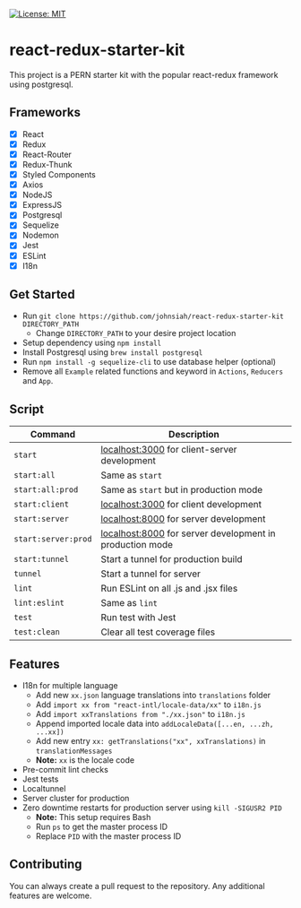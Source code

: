 [![License: MIT](https://img.shields.io/badge/License-MIT-brightgreen.svg)](https://opensource.org/licenses/MIT)
# react-redux-starter-kit
This project is a PERN starter kit with the popular react-redux framework using postgresql.

## Frameworks
- [x] React
- [x] Redux
- [x] React-Router
- [x] Redux-Thunk
- [x] Styled Components
- [x] Axios
- [x] NodeJS
- [x] ExpressJS
- [x] Postgresql
- [x] Sequelize
- [x] Nodemon
- [x] Jest
- [x] ESLint
- [x] I18n

## Get Started
- Run `git clone https://github.com/johnsiah/react-redux-starter-kit DIRECTORY_PATH`
  - Change `DIRECTORY_PATH` to your desire project location
- Setup dependency using `npm install`
- Install Postgresql using `brew install postgresql`
- Run `npm install -g sequelize-cli` to use database helper (optional)
- Remove all `Example` related functions and keyword in `Actions`, `Reducers` and `App`.

## Script
|Command            |Description|
|-------------------|-----------|
|`start`            |[localhost:3000](http://localhost:3000) for client-server development|
|`start:all`        |Same as `start`|
|`start:all:prod`   |Same as `start` but in production mode|
|`start:client`     |[localhost:3000](http://localhost:3000) for client development|
|`start:server`     |[localhost:8000](http://localhost:8000) for server development|
|`start:server:prod`|[localhost:8000](http://localhost:8000) for server development in production mode|
|`start:tunnel`     |Start a tunnel for production build|
|`tunnel`           |Start a tunnel for server|
|`lint`             |Run ESLint on all .js and .jsx files|
|`lint:eslint`      |Same as `lint`|
|`test`             |Run test with Jest|
|`test:clean`       |Clear all test coverage files|

## Features
- I18n for multiple language
  - Add new `xx.json` language translations into `translations` folder
  - Add `import xx from "react-intl/locale-data/xx"` to `i18n.js`
  - Add `import xxTranslations from "./xx.json"` to `i18n.js`
  - Append imported locale data into `addLocaleData([...en, ...zh, ...xx])`
  - Add new entry `xx: getTranslations("xx", xxTranslations)` in `translationMessages`
  - **Note:** `xx` is the locale code
- Pre-commit lint checks
- Jest tests
- Localtunnel
- Server cluster for production
- Zero downtime restarts for production server using `kill -SIGUSR2 PID`
  - **Note:** This setup requires Bash
  - Run `ps` to get the master process ID
  - Replace `PID` with the master process ID
  
## Contributing
You can always create a pull request to the repository. Any additional features are welcome.
